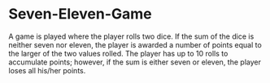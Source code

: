 # Seven-Eleven-Game
A game is played where the player rolls two dice. If the sum of the dice is neither seven nor eleven, the player is awarded a number of points equal to the larger of the two values rolled. The player has up to 10 rolls to accumulate points; however, if the sum is either seven or eleven, the player loses all his/her points. 

